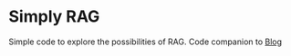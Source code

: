 # Simply RAG
Simple code to explore the possibilities of RAG. 
Code companion to [Blog](https://sauron.dev/posts/3_rag/)
